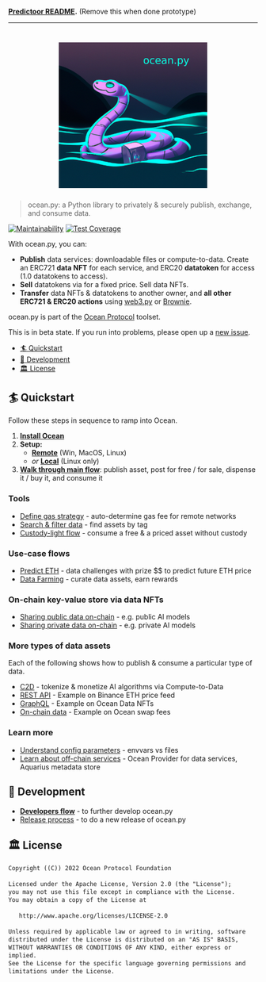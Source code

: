 <!--
Copyright 2023 Ocean Protocol Foundation
SPDX-License-Identifier: Apache-2.0
-->

**[Predictoor README](READMEs/predictoor.md).** (Remove this when done prototype)

----

<h1 align="center">
<img src="https://github.com/oceanprotocol/art/blob/main/splashes/ocean_py.png?raw=true" width="300"/>
</h1>

> ocean.py: a Python library to privately & securely publish, exchange, and consume data.

[![Maintainability](https://api.codeclimate.com/v1/badges/a0be65f412a35440c63e/maintainability)](https://codeclimate.com/github/oceanprotocol/ocean.py/maintainability)
[![Test Coverage](https://api.codeclimate.com/v1/badges/a0be65f412a35440c63e/test_coverage)](https://codeclimate.com/github/oceanprotocol/ocean.py/test_coverage)



With ocean.py, you can:

- **Publish** data services: downloadable files or compute-to-data. Create an ERC721 **data NFT** for each service, and ERC20 **datatoken** for access (1.0 datatokens to access).
- **Sell** datatokens via for a fixed price. Sell data NFTs.
- **Transfer** data NFTs & datatokens to another owner, and **all other ERC721 & ERC20 actions** using [web3.py](https://web3py.readthedocs.io) or [Brownie](https://eth-brownie.readthedocs.io/en/latest/).

ocean.py is part of the [Ocean Protocol](https://www.oceanprotocol.com) toolset.

This is in beta state. If you run into problems, please open up a [new issue](/issues).

- [🏄 Quickstart](#-quickstart)
- [🦑 Development](#-development)
- [🏛 License](#-license)

## 🏄 Quickstart

Follow these steps in sequence to ramp into Ocean.

 1. **[Install Ocean](READMEs/install.md)**
 2. **Setup:**
    - **[Remote](READMEs/setup-remote.md)** (Win, MacOS, Linux)
    - *or* **[Local](READMEs/setup-local.md)** (Linux only)
 3. **[Walk through main flow](READMEs/main-flow.md)**: publish asset, post for free / for sale, dispense it / buy it, and consume it

### Tools

- [Define gas strategy](READMEs/gas-strategy-remote.md) - auto-determine gas fee for remote networks
- [Search & filter data](READMEs/search-and-filter-assets.md) - find assets by tag
- [Custody-light flow](READMEs/custody-light-flow.md) - consume a free & a priced asset without custody

### Use-case flows

- [Predict ETH](https://github.com/oceanprotocol/predict-eth) - data challenges with prize $$ to predict future ETH price
- [Data Farming](READMEs/df.md) - curate data assets, earn rewards

### On-chain key-value store via data NFTs

- [Sharing public data on-chain](READMEs/key-value-public.md) - e.g. public AI models
- [Sharing private data on-chain](READMEs/key-value-private.md) - e.g. private AI models

### More types of data assets

Each of the following shows how to publish & consume a particular type of data.
- [C2D](READMEs/c2d-flow.md) - tokenize & monetize AI algorithms via Compute-to-Data
- [REST API](READMEs/publish-flow-restapi.md) - Example on Binance ETH price feed
- [GraphQL](READMEs/publish-flow-graphql.md) - Example on Ocean Data NFTs
- [On-chain data](READMEs/publish-flow-onchain.md) - Example on Ocean swap fees

### Learn more
- [Understand config parameters](READMEs/parameters.md) - envvars vs files
- [Learn about off-chain services](READMEs/services.md) - Ocean Provider for data services, Aquarius metadata store

## 🦑 Development

- **[Developers flow](READMEs/developers.md)** - to further develop ocean.py
- [Release process](READMEs/release-process.md) - to do a new release of ocean.py

## 🏛 License

    Copyright ((C)) 2022 Ocean Protocol Foundation

    Licensed under the Apache License, Version 2.0 (the "License");
    you may not use this file except in compliance with the License.
    You may obtain a copy of the License at

       http://www.apache.org/licenses/LICENSE-2.0

    Unless required by applicable law or agreed to in writing, software
    distributed under the License is distributed on an "AS IS" BASIS,
    WITHOUT WARRANTIES OR CONDITIONS OF ANY KIND, either express or implied.
    See the License for the specific language governing permissions and
    limitations under the License.

